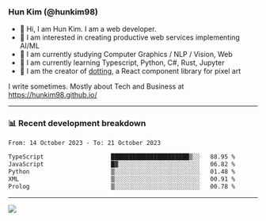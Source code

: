 ### Hun Kim (@hunkim98)

- 👋 Hi, I am Hun Kim. I am a web developer. 
- 🤔 I am interested in creating productive web services implementing AI/ML
- 🔭 I am currently studying Computer Graphics / NLP / Vision, Web 
- 🌱 I am currently learning Typescript, Python, C#, Rust, Jupyter
- 🎨 I am the creator of [dotting](https://github.com/hunkim98/dotting), a React component library for pixel art

I write sometimes. Mostly about Tech and Business at https://hunkim98.github.io/

---
### 📊 Recent development breakdown
<!--START_SECTION:waka-->

```txt
From: 14 October 2023 - To: 21 October 2023

TypeScript                   ██████████████████████▒░░   88.95 %
JavaScript                   █▓░░░░░░░░░░░░░░░░░░░░░░░   06.82 %
Python                       ▒░░░░░░░░░░░░░░░░░░░░░░░░   01.48 %
XML                          ▒░░░░░░░░░░░░░░░░░░░░░░░░   00.91 %
Prolog                       ▒░░░░░░░░░░░░░░░░░░░░░░░░   00.78 %
```

<!--END_SECTION:waka-->
---

<!-- <div align='center'> -->
  <img align="center" src="https://github-readme-stats.vercel.app/api?username=hunkim98&theme=dark&show_icons=true"/>
<!-- </div> -->
<!--
**hunkim98/hunkim98** is a ✨ _special_ ✨ repository because its `README.md` (this file) appears on your GitHub profile.

Here are some ideas to get you started:

- 🔭 I’m currently working on ...
- 🌱 I’m currently learning ...
- 👯 I’m looking to collaborate on ...
- 🤔 I’m looking for help with ...
- 💬 Ask me about ...
- 📫 How to reach me: ...
- 😄 Pronouns: ...
- ⚡ Fun fact: ...
-->
